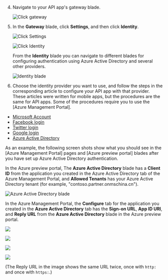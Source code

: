 <!-- deleted in Global -->

4. Navigate to your API app's gateway blade.

	![Click gateway](./media/app-service-api-gateway-config-auth/gateway.png)

7. In the **Gateway** blade, click **Settings**, and then click **Identity**.

	![Click Settings](./media/app-service-api-gateway-config-auth/clicksettingsingateway.png)

	![Click Identity](./media/app-service-api-gateway-config-auth/clickidentity.png)

	From the **Identity** blade you can navigate to different blades for configuring authentication using Azure Active Directory and several other providers.

	![Identity blade](./media/app-service-api-gateway-config-auth/identityblade.png)
  
3. Choose the identity provider you want to use, and follow the steps in the corresponding article to configure your API app with that provider. These articles were written for mobile apps, but the procedures are the same for API apps. Some of the procedures require you to use the [Azure Management Portal]. 

 - [Microsoft Account](/documentation/articles/app-service-mobile-how-to-configure-microsoft-authentication)
 - [Facebook login](/documentation/articles/app-service-mobile-how-to-configure-facebook-authentication)
 - [Twitter login](/documentation/articles/app-service-mobile-how-to-configure-twitter-authentication)
 - [Google login](/documentation/articles/app-service-mobile-how-to-configure-google-authentication)
 - [Azure Active Directory](/documentation/articles/app-service-mobile-how-to-configure-active-directory-authentication)

As an example, the following screen shots show what you should see in the [Azure Management Portal] pages and [Azure preview portal] blades after you have set up Azure Active Directory authentication.

In the Azure preview portal, The **Azure Active Directory** blade has a **Client ID** from the application you created in the Azure Active Directory tab of the Azure Management Portal, and **Allowed Tenants** has your Azure Active Directory tenant (for example, "contoso.partner.onmschina.cn").

![Azure Active Directory blade](./media/app-service-api-gateway-config-auth/tdinaadblade.png)

In the Azure Management Portal, the **Configure** tab for the application you created in the **Azure Active Directory** tab has the **Sign-on URL**, **App ID URI**, and **Reply URL** from the **Azure Active Directory** blade in the Azure preview portal.

![](./media/app-service-api-gateway-config-auth/oldportal1.png)

![](./media/app-service-api-gateway-config-auth/oldportal2.png)

![](./media/app-service-api-gateway-config-auth/oldportal3.png)

![](./media/app-service-api-gateway-config-auth/oldportal4.png)

(The Reply URL in the image shows the same URL twice, once with `http:` and once with `https:`.)
